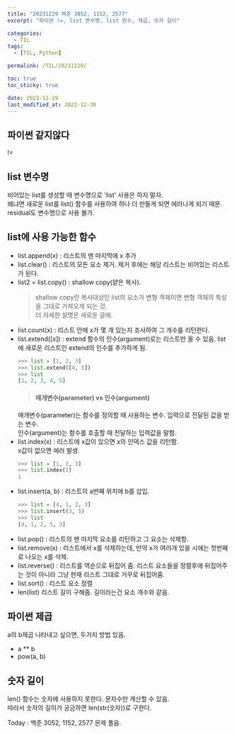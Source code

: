 ```yaml
---
title: "20231229 백준 3052, 1152, 2577"
excerpt: "파이썬 !=, list 변수명, list 함수, 제곱, 숫자 길이"

categories:
  - TIL
tags:
  - [TIL, Python]

permalink: /TIL/20231229/

toc: true
toc_sticky: true

date: 2023-12-29
last_modified_at: 2023-12-30
---
```


## 파이썬 같지않다
!=

## list 변수명
비어있는 list를 생성할 때 변수명으로 'list' 사용은 하지 말자.   
왜냐면 새로운 list를 list() 함수를 사용하여 하나 더 만들게 되면 에러나게 되기 때문.   
residual도 변수명으로 사용 불가.   

## list에 사용 가능한 함수
- list.append(x)
  : 리스트의 맨 마지막에 x 추가
- list.clear()
  : 리스트의 모든 요소 제거. 제거 후에는 해당 리스트는 비어있는 리스트가 된다.
- list2 = list.copy()
  : shallow copy(얕은 복사).
  > shallow copy란 복사대상인 list의 요소가 변형 객체이면 변형 객체의 특성을 그대로 가져오게 되는 것.   
    더 자세한 설명은 새로운 글에.
- list.count(x)
  : 리스트 안에 x가 몇 개 있는지 조사하여 그 개수를 리턴한다.
- list.extend([x])
  : extend 함수의 인수(argument)로는 리스트만 올 수 있음. list에 새로운 리스트인 extend의 인수를 추가하게 됨.
  ```python
  >>> list = [1, 2, 3]
  >>> list.extend([4, 5])
  >>> list
  [1, 2, 3, 4, 5]
  ```
  > #### 매개변수(parameter) vs 인수(argument)
    매개변수(parameter)는 함수를 정의할 때 사용하는 변수. 입력으로 전달된 값을 받는 변수.   
    인수(argument)는 함수를 호출할 때 전달하는 입력값을 말함.
- list.index(x)
  : 리스트에 x값이 있으면 x의 인덱스 값을 리턴함.   
    x값이 없으면 에러 발생.
  ```python
  >>> list = [1, 2, 3]
  >>> list.index(2)
  1
  ```
- list.insert(a, b)
  : 리스트의 a번째 위치에 b를 삽입.
  ```python
  >>> list = [4, 1, 2, 3]
  >>> list.insert(3, 5)
  >>> list
  [4, 1, 2, 5, 3]
  ```
- list.pop()
  : 리스트의 맨 마지막 요소를 리턴하고 그 요소는 삭제함.
- list.remove(x)
  : 리스트에서 x를 삭제하는데, 만약 x가 여러개 있을 시에는 첫번째로 나오는 x를 삭제.
- list.reverse()
  : 리스트를 역순으로 뒤집어 줌. 리스트 요소들을 정렬후에 뒤집어주는 것이 아니라 그냥 현재 리스트 그대로 거꾸로 뒤집어줌.
- list.sort()
  : 리스트 요소 정렬
- len(list)
  리스트 길이 구해줌. 길이라는건 요소 개수와 같음.

## 파이썬 제곱
a의 b제곱 나타내고 싶으면, 두가지 방법 있음. 
- a ** b
- pow(a, b)

## 숫자 길이
len() 함수는 숫자에 사용하지 못한다. 문자수만 계산할 수 있음.   
따라서 숫자의 길이가 궁금하면 len(str(숫자))로 구한다.   
   
   
Today : 백준 3052, 1152, 2577 문제 풀음.
